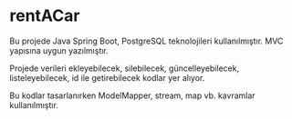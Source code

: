 # rentACar
 Bu projede Java Spring Boot, PostgreSQL teknolojileri kullanılmıştır. MVC yapısına uygun yazılmıştır.
 
 Projede verileri ekleyebilecek, silebilecek, güncelleyebilecek, listeleyebilecek, id ile getirebilecek kodlar yer alıyor.
 
 Bu kodlar tasarlanırken ModelMapper, stream, map vb. kavramlar kullanılmıştır.
 
 
 
